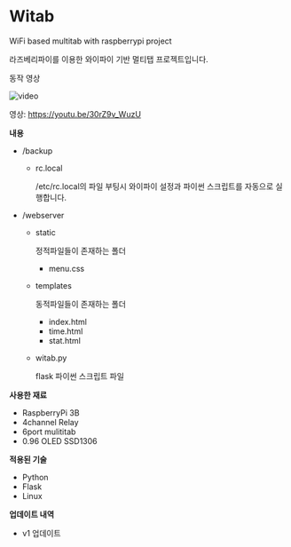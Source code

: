 # Witab
WiFi based multitab with raspberrypi project

라즈베리파이를 이용한 와이파이 기반 멀티탭 프로젝트입니다.

동작 영상

![video](http://img.youtube.com/vi/https://youtu.be/30rZ9v_WuzU/0.jpg)

영상: https://youtu.be/30rZ9v_WuzU

**내용**

- /backup

    - rc.local

        /etc/rc.local의 파일
        부팅시 와이파이 설정과 파이썬 스크립트를 자동으로 실행합니다.

- /webserver

    - static

        정적파일들이 존재하는 폴더

        - menu.css

    - templates

        동적파일들이 존재하는 폴더

        - index.html
        - time.html
        - stat.html

    - witab.py

        flask 파이썬 스크립트 파일



**사용한 재료**

- RaspberryPi 3B
- 4channel Relay
- 6port mulititab
- 0.96 OLED SSD1306



**적용된 기술**

- Python
- Flask
- Linux



**업데이트 내역**

- v1 업데이트